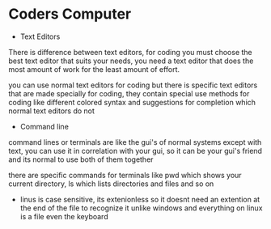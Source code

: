 # Coders Computer

* Text Editors

There is difference between text editors, for coding you must choose the best text editor that suits your needs, you need a text editor that does the most amount of work for the least amount of effort.

you can use normal text editors for coding but there is specific text editors that are made specially for coding, they contain special use methods for coding like different colored syntax and suggestions for completion which normal text editors do not

* Command line

command lines or terminals are like the gui's of normal systems except with text, you can use it in correlation with your gui, so it can be your gui's friend and its normal to use both of them together

there are specific commands for terminals like pwd which shows your current directory, ls which lists directories and files and so on

* linus is case sensitive, its extenionless so it doesnt need an extention at the end of the file to recognize it unlike windows and everything on linux is a file even the keyboard


